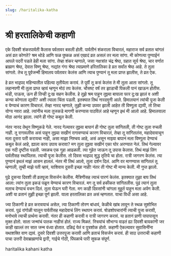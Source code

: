 ```yaml
---
slug: /haritalika-katha
---
```

# श्री हरतालिकेची कहाणी

एके दिवशी शंकरपार्वती कैलास पर्वतावर बसली होती. पार्वतीनं शंकराला विचारलं, महाराज सर्व व्रतात चांगलं असं व्रत कोणते? श्रम थोडे आणि फळ पुष्कळ असं एखादं व्रत असलं तर मला सांगा. मी कोणत्या पुण्याईनं आपले पदरी पडले हेही मला सांगा. तेव्हा शंकर म्हणाले, जसा नक्षत्रांत चंद्र श्रेष्ठ, ग्रहात सूर्य श्रेष्ठ, चार वर्णात ब्राह्मण श्रेष्ठ, देवात विष्णू श्रेष्ठ, नद्यांत गंगा श्रेष्ठ त्याप्रमाणे हरितालिका हे व्रत सर्वांत श्रेष्ठ आहे. ते तुला सांगतो. तेच तू पूर्वजन्मी हिमालय पर्वतावर केलंस आणि त्याच पुण्यानं तू मला प्राप्त झालीस, ते व्रत ऐक.

हे व्रत भाद्रपद महिन्यातील पहिल्या तृतीयेला करावं. ते पूर्वी तू कसं केलंस ते मी तुला आता सांगतो. तू लहानपणी मी तुला प्राप्त व्हावं म्हणून मोठं तप केलंस. चौसष्ट वर्षं तर झाडाची पिकली पानं खाऊन होतीस. थंडी, पाऊस, ऊन ही तिन्ही दु:ख सहन केलीस. हे तुझे श्रम पाहून तुझ्या बापाला फार दु:ख झालं व अशी कन्या कोणाला द्यावी? अशी ‍त्याला चिंता पडली. इतक्यात तिथं नारदमुनी आले. हिमालयानं त्यांची पूजा केली व येण्याचं कारण विचारलं. तेव्हा नारद म्हणाले, तुझी कन्या उपवर झाली आहेत ती विष्णूला द्यावी, तो तिचा योग्य नवरा आहे. त्यांनीच मला तुजकडे मागणी करण्यास पाठविलं आहे म्हणून इथं मी आलो आहे. हिमालयाला मोठा आनंद झाला. त्यांने ही गोष्ट कबूल केली.

नंतर नारद तेथून विष्णूकडे गेले. नारद गेल्यावर तुझ्या बापानं ही गोष्ट तुला सांगितली, ती गोष्ट तुला रुचली नाही. तू रागावलीस असं पाहून तुझ्या सखीनं रागावण्याचं कारण विचारलं, तेव्हा तू सांगितलंस, महादेवावाचून मला दुसरा पती करायचा नाही, असा माझा निश्चय आहे, असं असून माझ्या बापानं मला विष्णूला देण्याचं कबूल केलं आहे, ह्याला काय उपाय करावा? मग तुला तुझ्या सखीनं एका घोर अरण्यात नेलं. तिथं गेल्यावर एक नदी दृष्टीस पडली. जवळच एक गुहा आढळली. त्या गुहेत जाऊन तू उपास केलास. तिथं माझं लिंग पार्वतीसह स्थापिलस. त्याची पूजा केलीस. तो दिवस भाद्रपद शुद्ध तृतिये चा होता. रात्री जागरण केलंस. त्या पुण्यानं इथलं माझं आसन हाललं. नंतर मी तिथं आलो, तुला दर्शन दिलं. आणि वर मागण्यास सांगितलं तू म्हणाली, तुम्ही माझे पती व्हावं, याशिवाय दुसरी इच्छा नाही! नंतर ती गोष्ट मी मान्य केली. मी गुप्त झालो.

पुढे दुसर्‍या दिवशी ती व्रतपूजा विसर्जन केलीस. मैत्रिणीसह त्याचं पारणं केलंस. इतक्यात तुझा बाप तिथं आला: त्यांन तुला इकडं पळून येण्याचं कारण विचारलं. मग तू सर्व हकीकत सांगितलीस. पुढं त्यानं तुला मलाच देण्याचं वचन दिलं. तुला घेऊन घरी गेला. मग काही दिवसांनी चांगला मुहूर्त पाहून मला अर्पण केली. अशी या व्रतानं तुझी इच्छा पूर्ण झाली. याला हरतालिका व्रत असं म्हणतात. याचा विधी असा आहे.

ज्या ठिकाणी हे व्रत करावयाचं असेल, त्या ठिकाणी तोरण बांधावं, केळीचे खांब लावून ते स्थळ सुशोभित करावं. पुढं रांगोळी घालून पार्वतीसह महादेवाचं लिंग स्थापन करावं. षोडशोपचारांनी त्याची पूजा करावी, मनोभावे त्याची प्रार्थना करावी. नंतर ही कहाणी करावी व रात्री जागरण करावं. या व्रतानं प्राणी पापापासून मुक्त होतो. साता जन्मांचं पातक नाहीसं होतं. राज्य मिळतं. स्त्रियांचं सौभाग्य वाढतं ह्या दिवशी बायकांनी जर काही खाल्लं तर सात जन्म वंध्या होतात. दळिद्रं येतं व पुत्रशोक होतो. कहाणी ऐकल्यावर सुवासिनींना यथाशक्ति वाण द्यावं. दुसरे दिवशी उत्तरपूजा करावी आणि व्रताचं विसर्जन करावं. ही साठ उत्तराची कहाणी पाचा उत्तरी देवाब्राह्मणांचे द्वारी, गाईचे गोठी, पिंपळाचे पारी सुफळ संपूर्ण.



<span class='index-text'> haritalika kahani katha </span>